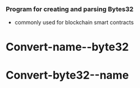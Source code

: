 ### Program for creating and parsing Bytes32 
- commonly used for blockchain smart contracts 
# Convert-name--byte32
# Convert-byte32--name
